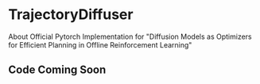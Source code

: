 # TrajectoryDiffuser
About Official Pytorch Implementation for "Diffusion Models as Optimizers for Efficient Planning in Offline Reinforcement Learning"
## Code Coming Soon
